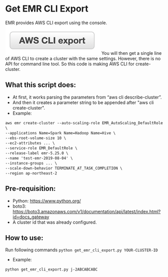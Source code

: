 # Get EMR CLI Export #

EMR provides AWS CLI export using the console.
![Image of AWS CLI export](./aws-cli-export.png)
You will then get a single line of AWS CLI to create a cluster with the same settings.
However, there is no API for command line tool. So this code is making AWS CLI for create-cluster.

## What this script does:

- At first, it works parsing the parameters from “aws cli describe-cluster”.
- And then it creates a parameter string to be appended after "aws cli create-cluster".
- Example:
```
aws emr create-cluster --auto-scaling-role EMR_AutoScaling_DefaultRole \
--applications Name=Spark Name=Hadoop Name=Hive \
--ebs-root-volume-size 10 \
--ec2-attributes ... \
--service-role EMR_DefaultRole \
--release-label emr-5.25.0 \
--name 'test-emr-2019-08-04' \
--instance-groups ... \
--scale-down-behavior TERMINATE_AT_TASK_COMPLETION \
--region ap-northeast-2
```

## Pre-requisition:

- Python: https://www.python.org/
- boto3: https://boto3.amazonaws.com/v1/documentation/api/latest/index.html?id=docs_gateway
- A cluster id that was already configured.

## How to use:

Run following commands `python get_emr_cli_export.py YOUR-CLUSTER-ID`

- Example:
```
python get_emr_cli_export.py j-2ABCABCABC
```

